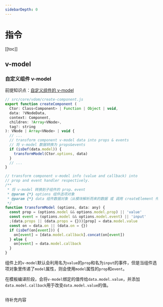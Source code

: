 ```yaml
---
sidebarDepth: 0
---
```


# 指令

[[toc]]

## v-model

### 自定义组件 v-model

前提知识点：[自定义组件的 v-model](https://cn.vuejs.org/v2/guide/components-custom-events.html#%E8%87%AA%E5%AE%9A%E4%B9%89%E7%BB%84%E4%BB%B6%E7%9A%84-v-model)

```js
// src/core/vdom/create-component.js
export function createComponent (
  Ctor: Class<Component> | Function | Object | void,
  data: ?VNodeData,
  context: Component,
  children: ?Array<VNode>,
  tag?: string
): VNode | Array<VNode> | void {
  // ...
  // transform component v-model data into props & events
  // 将 v-model 数据转换为 props&events
  if (isDef(data.model)) {
    transformModel(Ctor.options, data)
  }
  // ...
}

// transform component v-model info (value and callback) into
// prop and event handler respectively.
/**
 * 将 v-model 转换到子组件的 prop、event
 * @param {*} options 组件选项对象
 * @param {*} data 组件数据对象（从模块解析而来的数据 或 调用 createElement 传入的数据对象）
 */
function transformModel (options, data: any) {
  const prop = (options.model && options.model.prop) || 'value'
  const event = (options.model && options.model.event) || 'input'
  ;(data.props || (data.props = {}))[prop] = data.model.value
  const on = data.on || (data.on = {})
  if (isDef(on[event])) {
    on[event] = [data.model.callback].concat(on[event])
  } else {
    on[event] = data.model.callback
  }
}
```

组件上的`v-model`默认会利用名为`value`的`prop`和名为`input`的事件，但是当组件选项对象里传递了`model`属性，则会使用`model`属性的`prop`和`event`。

在模板编译阶段，会将`v-model`绑定的值传给`data.model.value`，并添加`data.model.callback`用于改变`data.model.value`的值。

```js
```

待补充内容

